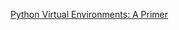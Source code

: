 [Python Virtual Environments: A Primer](https://realpython.com/python-virtual-environments-a-primer/#why-the-need-for-virtual-environments)
